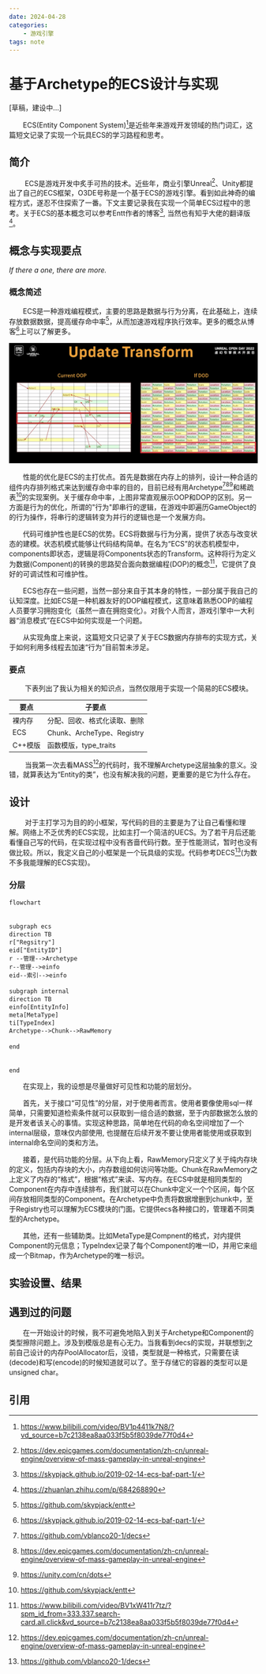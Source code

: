 ```yaml
---
date: 2024-04-28
categories:
    - 游戏引擎
tags: note
---
```


# 基于Archetype的ECS设计与实现
[草稿，建设中...]

&emsp;&emsp;ECS(Entity Component System)[^4]是近些年来游戏开发领域的热门词汇，这篇短文记录了实现一个玩具ECS的学习路程和思考。
<!-- more -->

## 简介
&emsp;&emsp; ECS是游戏开发中炙手可热的技术。近些年，商业引擎Unreal[^2]、Unity都提出了自己的ECS框架，O3DE号称是一个基于ECS的游戏引擎。看到如此神奇的编程方式，遂忍不住探索了一番。下文主要记录我在实现一个简单ECS过程中的思考。关于ECS的基本概念可以参考Entt作者的博客[^6], 当然也有知乎大佬的翻译版[^7]。

## 概念与实现要点

*If there a one, there are more.*

### 概念简述

&emsp;&emsp;ECS是一种游戏编程模式，主要的思路是数据与行为分离，在此基础上，连续存放数据数据，提高缓存命中率[^8]，从而加速游戏程序执行效率。更多的概念从博客[^6]上可以了解更多。

![虚幻引擎MASS演讲](img/ecs_cache.png)

&emsp;&emsp;性能的优化是ECS的主打优点。首先是数据在内存上的排列，设计一种合适的组件内存排列格式来达到缓存命中率的目的，目前已经有用Archetype[^1][^2][^3]和稀疏表[^8]的实现案例。关于缓存命中率，上图非常直观展示OOP和DOP的区别。另一方面是行为的优化，所谓的"行为"即串行的逻辑，在游戏中即遍历GameObject的的行为操作，将串行的逻辑转变为并行的逻辑也是一个发展方向。

&emsp;&emsp;代码可维护性也是ECS的优势。ECS将数据与行为分离，提供了状态与改变状态的建模。状态机模式能够让代码结构简单。在名为“ECS”的状态机模型中，components即状态，逻辑是将Components状态的Transform。这种将行为定义为数据(Component)的转换的思路契合面向数据编程(DOP)的概念[^5]，它提供了良好的可调试性和可维护性。

&emsp;&emsp;ECS也存在一些问题，当然一部分来自于其本身的特性，一部分属于我自己的认知深度。比如ECS是一种机器友好的DOP编程模式，这意味着熟悉OOP的编程人员要学习拥抱变化（虽然一直在拥抱变化）。对我个人而言，游戏引擎中一大利器“消息模式”在ECS中如何实现是一个问题。

&emsp;&emsp;从实现角度上来说，这篇短文只记录了关于ECS数据内存排布的实现方式，关于如何利用多线程去加速“行为”目前暂未涉足。

### 要点
&emsp;&emsp; 下表列出了我认为相关的知识点，当然仅限用于实现一个简易的ECS模块。

|要点|子要点|
|--|--|
|裸内存|分配、回收、格式化读取、删除|
|ECS|Chunk、ArcheType、Registry|
|C++模版|函数模版，type_traits|


&emsp;&emsp; 当我第一次去看MASS[^2]的代码时，我不理解Archetype这层抽象的意义。没错，就算表达为“Entity的类”，也没有解决我的问题，更重要的是它为什么存在。


## 设计

&emsp;&emsp; 对于主打学习为目的的小框架，写代码的目的主要是为了让自己看懂和理解。网络上不乏优秀的ECS实现，比如主打一个简洁的UECS。为了若干月后还能看懂自己写的代码，在实现过程中没有吝啬代码行数。至于性能测试，暂时也没有做比较。所以，我定义自己的小框架是一个玩具级的实现。代码参考DECS[^1](为数不多我能理解的ECS实现)。

### 分层

```mermaid
flowchart


subgraph ecs
direction TB
r["Regsitry"]
eid["EntityID"]
r --管理-->Archetype
r--管理-->einfo
eid--索引-->einfo

subgraph internal
direction TB
einfo[EntityInfo]
meta[MetaType]
ti[TypeIndex]
Archetype-->Chunk-->RawMemory

end


end
```
&emsp;&emsp;在实现上，我的设想是尽量做好可见性和功能的层划分。

&emsp;&emsp;首先，关于接口“可见性”的分层，对于使用者而言。使用者要像使用sql一样简单，只需要知道检索条件就可以获取到一组合适的数据，至于内部数据怎么放的是开发者该关心的事情。实现这种思路，简单地在代码的命名空间增加了一个internal层级，意味仅内部使用, 也提醒在后续开发不要让使用者能使用或获取到internal命名空间的类和方法。

&emsp;&emsp;接着，是代码功能的分层。从下向上看，RawMemory只定义了关于纯内存块的定义，包括内存块的大小，内存数组如何访问等功能。Chunk在RawMemory之上定义了内存的“格式”，根据“格式”来读、写内存。在ECS中就是相同类型的Component在内存中连续排布，我们就可以在Chunk中定义一个个区间，每个区间存放相同类型的Component。在Archetype中负责将数据增删到chunk中，至于Registry也可以理解为ECS模块的门面。它提供ecs各种接口的，管理着不同类型的Archetype。

&emsp;&emsp;其他，还有一些辅助类。比如MetaType是Compnent的格式，对内提供Component的元信息；TypeIndex记录了每个Component的唯一ID，并用它来组成一个Bitmap，作为Archetype的唯一标识。

## 实验设置、结果


## 遇到过的问题
&emsp;&emsp;在一开始设计的时候，我不可避免地陷入到关于Archetype和Component的类型擦除问题上。涉及到模版总是有心无力。当我看到decs的实现，并联想到之前自己设计的内存PoolAllocator后，没错，类型就是一种格式，只需要在读(decode)和写(encode)的时候知道就可以了。至于存储它的容器的类型可以是unsigned char。

## 引用
[^1]: https://github.com/vblanco20-1/decs
[^2]: https://dev.epicgames.com/documentation/zh-cn/unreal-engine/overview-of-mass-gameplay-in-unreal-engine
[^3]: https://unity.com/cn/dots
[^4]: https://www.bilibili.com/video/BV1p4411k7N8/?vd_source=b7c2138ea8aa033f5b5f8039de77f0d4
[^5]: https://www.bilibili.com/video/BV1xW411r7tz/?spm_id_from=333.337.search-card.all.click&vd_source=b7c2138ea8aa033f5b5f8039de77f0d4
[^6]: https://skypjack.github.io/2019-02-14-ecs-baf-part-1/
[^7]: https://zhuanlan.zhihu.com/p/684268890
[^8]: https://github.com/skypjack/entt
[^9]: https://gameprogrammingpatterns.com/data-locality.html
[^10]: https://www.bilibili.com/video/BV13D4y1v7xx/?spm_id_from=333.337.search-card.all.click&vd_source=b7c2138ea8aa033f5b5f8039de77f0d4


